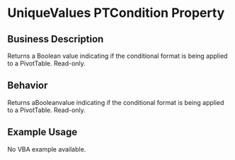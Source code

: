 # UniqueValues PTCondition Property

## Business Description
Returns a Boolean value indicating if the conditional format is being applied to a PivotTable. Read-only.

## Behavior
Returns aBooleanvalue indicating if the conditional format is being applied to a PivotTable. Read-only.

## Example Usage
No VBA example available.